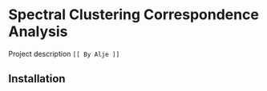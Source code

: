 # Spectral Clustering Correspondence Analysis

Project description `[[ By Alje ]]`

## Installation


